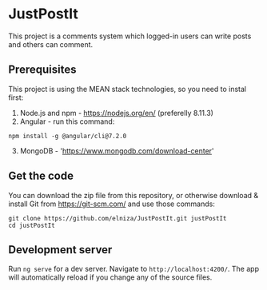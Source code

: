 # JustPostIt

This project is a comments system which logged-in users can write posts and others can comment.

## Prerequisites

This project is using the MEAN stack technologies, so you need to instal first:
1. Node.js and npm - https://nodejs.org/en/ (preferelly 8.11.3)
2. Angular - run this command:
```
npm install -g @angular/cli@7.2.0
```
3. MongoDB - 'https://www.mongodb.com/download-center'

## Get the code
You can download the zip file from this repository, or otherwise download & install Git from https://git-scm.com/ and use those commands: 
```
git clone https://github.com/elniza/JustPostIt.git justPostIt  
cd justPostIt
```

## Development server

Run `ng serve` for a dev server. Navigate to `http://localhost:4200/`. The app will automatically reload if you change any of the source files.


